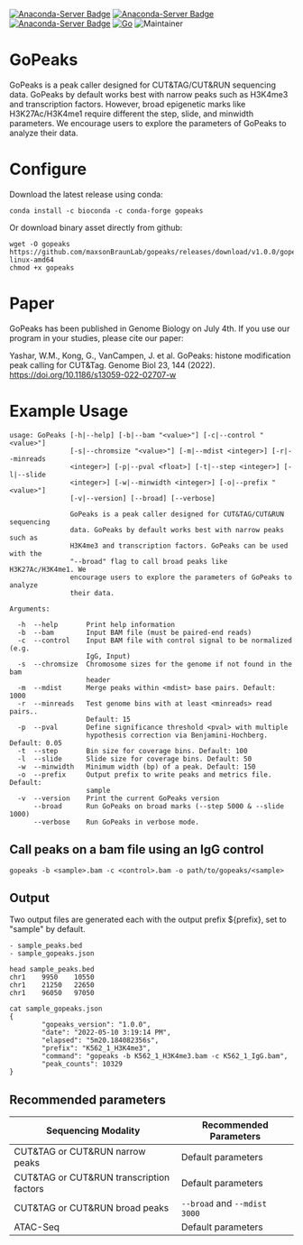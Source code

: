 [![Anaconda-Server Badge](https://anaconda.org/bioconda/gopeaks/badges/version.svg)](https://anaconda.org/bioconda/gopeaks)
[![Anaconda-Server Badge](https://anaconda.org/bioconda/gopeaks/badges/downloads.svg)](https://anaconda.org/bioconda/gopeaks)
[![Anaconda-Server Badge](https://anaconda.org/bioconda/gopeaks/badges/license.svg)](https://anaconda.org/bioconda/gopeaks)
[![Go](https://github.com/maxsonBraunLab/gopeaks/actions/workflows/go.yml/badge.svg?branch=main)](https://github.com/maxsonBraunLab/gopeaks/actions/workflows/go.yml)
![Maintainer](https://img.shields.io/badge/maintainer-gartician-blue)

# GoPeaks

GoPeaks is a peak caller designed for CUT&TAG/CUT&RUN sequencing data. GoPeaks by default works best with narrow peaks such as H3K4me3 and transcription factors. However, broad epigenetic marks like H3K27Ac/H3K4me1 require different the step, slide, and minwidth parameters. We encourage users to explore the parameters of GoPeaks to analyze their data.

# Configure

Download the latest release using conda: 

```
conda install -c bioconda -c conda-forge gopeaks
```

Or download binary asset directly from github: 

```
wget -O gopeaks https://github.com/maxsonBraunLab/gopeaks/releases/download/v1.0.0/gopeaks-linux-amd64
chmod +x gopeaks
```

# Paper

GoPeaks has been published in Genome Biology on July 4th. If you use our program in your studies, please cite our paper:

Yashar, W.M., Kong, G., VanCampen, J. et al. GoPeaks: histone modification peak calling for CUT&Tag. Genome Biol 23, 144 (2022). https://doi.org/10.1186/s13059-022-02707-w

# Example Usage

```
usage: GoPeaks [-h|--help] [-b|--bam "<value>"] [-c|--control "<value>"]
               [-s|--chromsize "<value>"] [-m|--mdist <integer>] [-r|--minreads
               <integer>] [-p|--pval <float>] [-t|--step <integer>] [-l|--slide
               <integer>] [-w|--minwidth <integer>] [-o|--prefix "<value>"]
               [-v|--version] [--broad] [--verbose]

               GoPeaks is a peak caller designed for CUT&TAG/CUT&RUN sequencing
               data. GoPeaks by default works best with narrow peaks such as
               H3K4me3 and transcription factors. GoPeaks can be used with the
               "--broad" flag to call broad peaks like H3K27Ac/H3K4me1. We
               encourage users to explore the parameters of GoPeaks to analyze
               their data.

Arguments:

  -h  --help       Print help information
  -b  --bam        Input BAM file (must be paired-end reads)
  -c  --control    Input BAM file with control signal to be normalized (e.g.
                   IgG, Input)
  -s  --chromsize  Chromosome sizes for the genome if not found in the bam
                   header
  -m  --mdist      Merge peaks within <mdist> base pairs. Default: 1000
  -r  --minreads   Test genome bins with at least <minreads> read pairs..
                   Default: 15
  -p  --pval       Define significance threshold <pval> with multiple
                   hypothesis correction via Benjamini-Hochberg. Default: 0.05
  -t  --step       Bin size for coverage bins. Default: 100
  -l  --slide      Slide size for coverage bins. Default: 50
  -w  --minwidth   Minimum width (bp) of a peak. Default: 150
  -o  --prefix     Output prefix to write peaks and metrics file. Default:
                   sample
  -v  --version    Print the current GoPeaks version
      --broad      Run GoPeaks on broad marks (--step 5000 & --slide 1000)
      --verbose    Run GoPeaks in verbose mode.

```

## Call peaks on a bam file using an IgG control

```
gopeaks -b <sample>.bam -c <control>.bam -o path/to/gopeaks/<sample>
```

## Output

Two output files are generated each with the output prefix ${prefix}, set to "sample" by default.

    - sample_peaks.bed
    - sample_gopeaks.json

```
head sample_peaks.bed
chr1	9950	10550
chr1	21250	22650
chr1	96050	97050
```

```
cat sample_gopeaks.json
{
        "gopeaks_version": "1.0.0",
        "date": "2022-05-10 3:19:14 PM",
        "elapsed": "5m20.184082356s",
        "prefix": "K562_1_H3K4me3",
        "command": "gopeaks -b K562_1_H3K4me3.bam -c K562_1_IgG.bam",
        "peak_counts": 10329
}
```

## Recommended parameters

| Sequencing Modality                      | Recommended Parameters       |
| ---------------------------------------- | ---------------------------- |
| CUT&TAG or CUT&RUN narrow peaks          | Default parameters           |
| CUT&TAG or CUT&RUN transcription factors | Default parameters           |
| CUT&TAG or CUT&RUN broad peaks           | `--broad` and `--mdist 3000` |
| ATAC-Seq                                 | Default parameters           |

